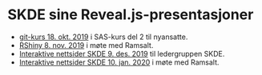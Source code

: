 # SKDE sine Reveal.js-presentasjoner

- [git-kurs 18. okt. 2019](https://skde-analyse.github.io/reveal-presentations/2019_10_18_git.html#/) i SAS-kurs del 2 til nyansatte.
- [RShiny 8. nov. 2019](https://skde-analyse.github.io/reveal-presentations/2019_11_08_rshiny.html#/) i møte med Ramsalt.
- [Interaktive nettsider SKDE 9. des. 2019](https://skde-analyse.github.io/reveal-presentations/2019_12_09_skdeprosjekt.html#/) til ledergruppen SKDE.
- [Interaktive nettsider SKDE 10. jan. 2020](https://skde-analyse.github.io/reveal-presentations/2020_01_10_skdeprosjekt.html#/) i møte med Ramsalt.

